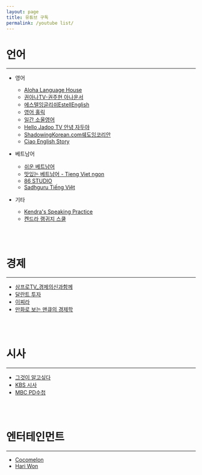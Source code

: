```yaml
---
layout: page
title: 유튜브 구독
permalink: /youtube list/
---
```


# 언어
---

- 영어
    - [Aloha Language House](https://www.youtube.com/c/AlohaLanguageHouse)
    - [권아나TV-권주현 아나운서](https://www.youtube.com/channel/UCY_8_NuaKyQFgUb7yRSGLyg)
    - [에스텔잉글리쉬EstellEnglish](https://www.youtube.com/c/%EC%97%90%EC%8A%A4%ED%85%94%EC%9E%89%EA%B8%80%EB%A6%AC%EC%89%ACEstell)
    - [영어 홀릭](https://www.youtube.com/c/%EC%98%81%EC%96%B4%ED%99%80%EB%A6%ADengholic)
    - [일간 소울영어](https://www.youtube.com/channel/UCc-zCCulW6jq1lmWjlKCUkw)
    - [Hello Jadoo TV 안녕 자두야](https://www.youtube.com/c/hellojadooya)
    - [ShadowingKorean.com쉐도잉코리안](https://www.youtube.com/c/ShadowingKorean)
    - [Ciao English Story](https://www.youtube.com/channel/UCkTPfBGIS5MvUoEn-7NQB0w)

- 베트남어
    - [쉬운 베트남어](https://www.youtube.com/c/%EC%89%AC%EC%9A%B4%EB%B2%A0%ED%8A%B8%EB%82%A8%EC%96%B4)
    - [맛있는 베트남어 - Tieng Viet ngon](https://www.youtube.com/channel/UCR3xTCbzHHl3BduhY8vHjog)
    - [86 STUDIO](https://www.youtube.com/c/86STUDIO)
    - [Sadhguru Tiếng Việt](https://www.youtube.com/c/SadhguruTi%E1%BA%BFngVi%E1%BB%87t)

- 기타
    - [Kendra's Speaking Practice](https://www.youtube.com/c/KendrasSpeakingPractice)
    - [켄드라 랭귀지 스쿨](https://www.youtube.com/c/KendrasLanguageSchool)

<br><br>

# 경제
---

- [삼프로TV_경제의신과함께](https://www.youtube.com/c/%EC%82%BC%ED%94%84%EB%A1%9Ctv)
- [달란트 투자](https://www.youtube.com/c/%EB%8B%AC%EB%9E%80%ED%8A%B8%ED%88%AC%EC%9E%90)
- [이찌라](https://www.youtube.com/c/%EC%B1%85%EC%9D%BD%EC%B0%8C%EB%9D%BC)
- [만화로 보는 맨큐의 경제학](https://www.youtube.com/c/%EB%A7%8C%ED%99%94%EB%A1%9C%EB%B3%B4%EB%8A%94%EB%A7%A8%ED%81%90%EC%9D%98%EA%B2%BD%EC%A0%9C%ED%95%99)

<br><br>

# 시사
---

- [그것이 알고싶다](https://www.youtube.com/c/sbstruth)
- [KBS 시사](https://www.youtube.com/channel/UCEb31RoX5RnfYENmnyokN8A)
- [MBC PD수첩](https://www.youtube.com/c/MBCPD%EC%88%98%EC%B2%A9)

<br><br>

# 엔터테인먼트
---

- [Cocomelon](https://www.youtube.com/c/CoComelon)
- [Hari Won](https://www.youtube.com/c/HariWonofficial)